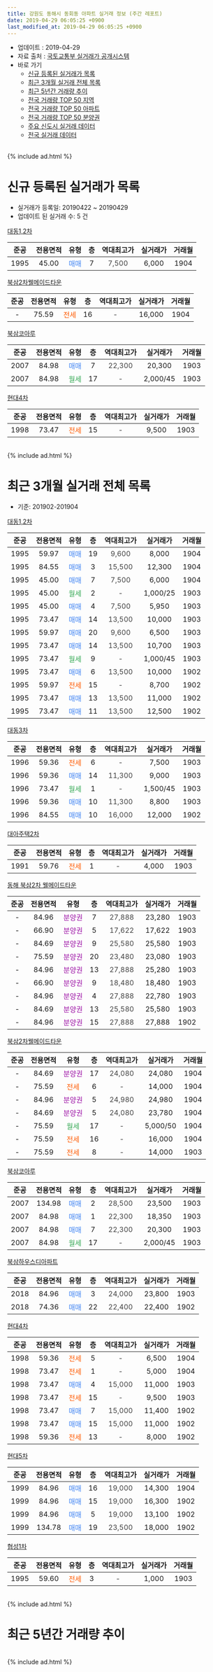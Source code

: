 ```yaml
---
title: 강원도 동해시 동회동 아파트 실거래 정보 (주간 레포트)
date: 2019-04-29 06:05:25 +0900
last_modified_at: 2019-04-29 06:05:25 +0900
---
```


* 업데이트 : 2019-04-29
* 자료 출처 : [국토교통부 실거래가 공개시스템](http://rt.molit.go.kr)
* 바로 가기
    * [신규 등록된 실거래가 목록](#신규-등록된-실거래가-목록)
    * [최근 3개월 실거래 전체 목록](#최근-3개월-실거래-전체-목록)
    * [최근 5년간 거래량 추이](#최근-5년간-거래량-추이)
    * [전국 거래량 TOP 50 지역](https://inasie.github.io/apt-trade-info/최근-3개월-전국에서-가장-거래가-많이-발생한-지역)
    * [전국 거래량 TOP 50 아파트](https://inasie.github.io/apt-trade-info/최근-3개월-전국에서-가장-거래가-많이-발생한-아파트)
    * [전국 거래량 TOP 50 분양권](https://inasie.github.io/apt-trade-info/최근-3개월-전국에서-가장-거래가-많이-발생한-분양권)
    * [주요 신도시 실거래 데이터](https://inasie.github.io/apt-trade-info/주요-신도시)
    * [전국 실거래 데이터](https://inasie.github.io/apt-trade-info/전국)
<br>
{% include ad.html %}
<br>

# 신규 등록된 실거래가 목록
* 실거래가 등록일: 20190422 ~ 20190429
* 업데이트 된 실거래 수: 5 건


[대동1,2차](https://search.naver.com/search.naver?query=%EA%B0%95%EC%9B%90%EB%8F%84+%EB%8F%99%ED%95%B4%EC%8B%9C+%EB%8F%99%ED%9A%8C%EB%8F%99+%EB%8C%80%EB%8F%991%2C2%EC%B0%A8)

|준공|전용면적|유형|층|역대최고가|실거래가|거래월|
|:---:|:---:|:---:|:---:|:---:|:---:|:---:|
|1995|45.00|<span style="color:#4285f3">매매</span>|7|<span style="color:#444444">7,500</span>|6,000|1904|

[북삼2차웰메이드타운](https://search.naver.com/search.naver?query=%EA%B0%95%EC%9B%90%EB%8F%84+%EB%8F%99%ED%95%B4%EC%8B%9C+%EB%8F%99%ED%9A%8C%EB%8F%99+%EB%B6%81%EC%82%BC2%EC%B0%A8%EC%9B%B0%EB%A9%94%EC%9D%B4%EB%93%9C%ED%83%80%EC%9A%B4)

|준공|전용면적|유형|층|역대최고가|실거래가|거래월|
|:---:|:---:|:---:|:---:|:---:|:---:|:---:|
|-|75.59|<span style="color:#ff5a00">전세</span>|16|<span style="color:#444444">-</span>|16,000|1904|

[북삼코아루](https://search.naver.com/search.naver?query=%EA%B0%95%EC%9B%90%EB%8F%84+%EB%8F%99%ED%95%B4%EC%8B%9C+%EB%8F%99%ED%9A%8C%EB%8F%99+%EB%B6%81%EC%82%BC%EC%BD%94%EC%95%84%EB%A3%A8)

|준공|전용면적|유형|층|역대최고가|실거래가|거래월|
|:---:|:---:|:---:|:---:|:---:|:---:|:---:|
|2007|84.98|<span style="color:#4285f3">매매</span>|7|<span style="color:#444444">22,300</span>|20,300|1903|
|2007|84.98|<span style="color:#34a853">월세</span>|17|<span style="color:#444444">-</span>|2,000/45|1903|

[현대4차](https://search.naver.com/search.naver?query=%EA%B0%95%EC%9B%90%EB%8F%84+%EB%8F%99%ED%95%B4%EC%8B%9C+%EB%8F%99%ED%9A%8C%EB%8F%99+%ED%98%84%EB%8C%804%EC%B0%A8)

|준공|전용면적|유형|층|역대최고가|실거래가|거래월|
|:---:|:---:|:---:|:---:|:---:|:---:|:---:|
|1998|73.47|<span style="color:#ff5a00">전세</span>|15|<span style="color:#444444">-</span>|9,500|1903|


<br>
{% include ad.html %}
<br>

# 최근 3개월 실거래 전체 목록
* 기준: 201902-201904


[대동1,2차](https://search.naver.com/search.naver?query=%EA%B0%95%EC%9B%90%EB%8F%84+%EB%8F%99%ED%95%B4%EC%8B%9C+%EB%8F%99%ED%9A%8C%EB%8F%99+%EB%8C%80%EB%8F%991%2C2%EC%B0%A8)

|준공|전용면적|유형|층|역대최고가|실거래가|거래월|
|:---:|:---:|:---:|:---:|:---:|:---:|:---:|
|1995|59.97|<span style="color:#4285f3">매매</span>|19|<span style="color:#444444">9,600</span>|8,000|1904|
|1995|84.55|<span style="color:#4285f3">매매</span>|3|<span style="color:#444444">15,500</span>|12,300|1904|
|1995|45.00|<span style="color:#4285f3">매매</span>|7|<span style="color:#444444">7,500</span>|6,000|1904|
|1995|45.00|<span style="color:#34a853">월세</span>|2|<span style="color:#444444">-</span>|1,000/25|1903|
|1995|45.00|<span style="color:#4285f3">매매</span>|4|<span style="color:#444444">7,500</span>|5,950|1903|
|1995|73.47|<span style="color:#4285f3">매매</span>|14|<span style="color:#444444">13,500</span>|10,000|1903|
|1995|59.97|<span style="color:#4285f3">매매</span>|20|<span style="color:#444444">9,600</span>|6,500|1903|
|1995|73.47|<span style="color:#4285f3">매매</span>|14|<span style="color:#444444">13,500</span>|10,700|1903|
|1995|73.47|<span style="color:#34a853">월세</span>|9|<span style="color:#444444">-</span>|1,000/45|1903|
|1995|73.47|<span style="color:#4285f3">매매</span>|6|<span style="color:#444444">13,500</span>|10,000|1902|
|1995|59.97|<span style="color:#ff5a00">전세</span>|15|<span style="color:#444444">-</span>|8,700|1902|
|1995|73.47|<span style="color:#4285f3">매매</span>|13|<span style="color:#444444">13,500</span>|11,000|1902|
|1995|73.47|<span style="color:#4285f3">매매</span>|11|<span style="color:#444444">13,500</span>|12,500|1902|

[대동3차](https://search.naver.com/search.naver?query=%EA%B0%95%EC%9B%90%EB%8F%84+%EB%8F%99%ED%95%B4%EC%8B%9C+%EB%8F%99%ED%9A%8C%EB%8F%99+%EB%8C%80%EB%8F%993%EC%B0%A8)

|준공|전용면적|유형|층|역대최고가|실거래가|거래월|
|:---:|:---:|:---:|:---:|:---:|:---:|:---:|
|1996|59.36|<span style="color:#ff5a00">전세</span>|6|<span style="color:#444444">-</span>|7,500|1903|
|1996|59.36|<span style="color:#4285f3">매매</span>|14|<span style="color:#444444">11,300</span>|9,000|1903|
|1996|73.47|<span style="color:#34a853">월세</span>|1|<span style="color:#444444">-</span>|1,500/45|1903|
|1996|59.36|<span style="color:#4285f3">매매</span>|10|<span style="color:#444444">11,300</span>|8,800|1903|
|1996|84.55|<span style="color:#4285f3">매매</span>|10|<span style="color:#444444">16,000</span>|12,000|1902|

[대아주택2차](https://search.naver.com/search.naver?query=%EA%B0%95%EC%9B%90%EB%8F%84+%EB%8F%99%ED%95%B4%EC%8B%9C+%EB%8F%99%ED%9A%8C%EB%8F%99+%EB%8C%80%EC%95%84%EC%A3%BC%ED%83%9D2%EC%B0%A8)

|준공|전용면적|유형|층|역대최고가|실거래가|거래월|
|:---:|:---:|:---:|:---:|:---:|:---:|:---:|
|1991|59.76|<span style="color:#ff5a00">전세</span>|1|<span style="color:#444444">-</span>|4,000|1903|

[동해 북삼2차 웰메이드타운](https://search.naver.com/search.naver?query=%EA%B0%95%EC%9B%90%EB%8F%84+%EB%8F%99%ED%95%B4%EC%8B%9C+%EB%8F%99%ED%9A%8C%EB%8F%99+%EB%8F%99%ED%95%B4+%EB%B6%81%EC%82%BC2%EC%B0%A8+%EC%9B%B0%EB%A9%94%EC%9D%B4%EB%93%9C%ED%83%80%EC%9A%B4)

|준공|전용면적|유형|층|역대최고가|실거래가|거래월|
|:---:|:---:|:---:|:---:|:---:|:---:|:---:|
|-|84.96|<span style="color:#9C11A5">분양권</span>|7|<span style="color:#444444">27,888</span>|23,280|1903|
|-|66.90|<span style="color:#9C11A5">분양권</span>|5|<span style="color:#444444">17,622</span>|17,622|1903|
|-|84.69|<span style="color:#9C11A5">분양권</span>|9|<span style="color:#444444">25,580</span>|25,580|1903|
|-|75.59|<span style="color:#9C11A5">분양권</span>|20|<span style="color:#444444">23,480</span>|23,080|1903|
|-|84.96|<span style="color:#9C11A5">분양권</span>|13|<span style="color:#444444">27,888</span>|25,280|1903|
|-|66.90|<span style="color:#9C11A5">분양권</span>|9|<span style="color:#444444">18,480</span>|18,480|1903|
|-|84.96|<span style="color:#9C11A5">분양권</span>|4|<span style="color:#444444">27,888</span>|22,780|1903|
|-|84.69|<span style="color:#9C11A5">분양권</span>|13|<span style="color:#444444">25,580</span>|25,580|1903|
|-|84.96|<span style="color:#9C11A5">분양권</span>|15|<span style="color:#444444">27,888</span>|27,888|1902|

[북삼2차웰메이드타운](https://search.naver.com/search.naver?query=%EA%B0%95%EC%9B%90%EB%8F%84+%EB%8F%99%ED%95%B4%EC%8B%9C+%EB%8F%99%ED%9A%8C%EB%8F%99+%EB%B6%81%EC%82%BC2%EC%B0%A8%EC%9B%B0%EB%A9%94%EC%9D%B4%EB%93%9C%ED%83%80%EC%9A%B4)

|준공|전용면적|유형|층|역대최고가|실거래가|거래월|
|:---:|:---:|:---:|:---:|:---:|:---:|:---:|
|-|84.69|<span style="color:#9C11A5">분양권</span>|17|<span style="color:#444444">24,080</span>|24,080|1904|
|-|75.59|<span style="color:#ff5a00">전세</span>|6|<span style="color:#444444">-</span>|14,000|1904|
|-|84.96|<span style="color:#9C11A5">분양권</span>|5|<span style="color:#444444">24,980</span>|24,980|1904|
|-|84.69|<span style="color:#9C11A5">분양권</span>|5|<span style="color:#444444">24,080</span>|23,780|1904|
|-|75.59|<span style="color:#34a853">월세</span>|17|<span style="color:#444444">-</span>|5,000/50|1904|
|-|75.59|<span style="color:#ff5a00">전세</span>|16|<span style="color:#444444">-</span>|16,000|1904|
|-|75.59|<span style="color:#ff5a00">전세</span>|8|<span style="color:#444444">-</span>|14,000|1903|

[북삼코아루](https://search.naver.com/search.naver?query=%EA%B0%95%EC%9B%90%EB%8F%84+%EB%8F%99%ED%95%B4%EC%8B%9C+%EB%8F%99%ED%9A%8C%EB%8F%99+%EB%B6%81%EC%82%BC%EC%BD%94%EC%95%84%EB%A3%A8)

|준공|전용면적|유형|층|역대최고가|실거래가|거래월|
|:---:|:---:|:---:|:---:|:---:|:---:|:---:|
|2007|134.98|<span style="color:#4285f3">매매</span>|2|<span style="color:#444444">28,500</span>|23,500|1903|
|2007|84.98|<span style="color:#4285f3">매매</span>|1|<span style="color:#444444">22,300</span>|18,350|1903|
|2007|84.98|<span style="color:#4285f3">매매</span>|7|<span style="color:#444444">22,300</span>|20,300|1903|
|2007|84.98|<span style="color:#34a853">월세</span>|17|<span style="color:#444444">-</span>|2,000/45|1903|

[북삼하우스디아파트](https://search.naver.com/search.naver?query=%EA%B0%95%EC%9B%90%EB%8F%84+%EB%8F%99%ED%95%B4%EC%8B%9C+%EB%8F%99%ED%9A%8C%EB%8F%99+%EB%B6%81%EC%82%BC%ED%95%98%EC%9A%B0%EC%8A%A4%EB%94%94%EC%95%84%ED%8C%8C%ED%8A%B8)

|준공|전용면적|유형|층|역대최고가|실거래가|거래월|
|:---:|:---:|:---:|:---:|:---:|:---:|:---:|
|2018|84.96|<span style="color:#4285f3">매매</span>|3|<span style="color:#444444">24,000</span>|23,800|1903|
|2018|74.36|<span style="color:#4285f3">매매</span>|22|<span style="color:#444444">22,400</span>|22,400|1902|


<script async src="//pagead2.googlesyndication.com/pagead/js/adsbygoogle.js"></script>
<!-- 기본 -->
<ins class="adsbygoogle"
     style="display:block"
     data-ad-client="ca-pub-2446590836940007"
     data-ad-slot="1659523306"
     data-ad-format="auto"
     data-full-width-responsive="true"></ins>
<script>
(adsbygoogle = window.adsbygoogle || []).push({});
</script>


[현대4차](https://search.naver.com/search.naver?query=%EA%B0%95%EC%9B%90%EB%8F%84+%EB%8F%99%ED%95%B4%EC%8B%9C+%EB%8F%99%ED%9A%8C%EB%8F%99+%ED%98%84%EB%8C%804%EC%B0%A8)

|준공|전용면적|유형|층|역대최고가|실거래가|거래월|
|:---:|:---:|:---:|:---:|:---:|:---:|:---:|
|1998|59.36|<span style="color:#ff5a00">전세</span>|5|<span style="color:#444444">-</span>|6,500|1904|
|1998|73.47|<span style="color:#ff5a00">전세</span>|1|<span style="color:#444444">-</span>|5,000|1904|
|1998|73.47|<span style="color:#4285f3">매매</span>|4|<span style="color:#444444">15,000</span>|11,000|1903|
|1998|73.47|<span style="color:#ff5a00">전세</span>|15|<span style="color:#444444">-</span>|9,500|1903|
|1998|73.47|<span style="color:#4285f3">매매</span>|7|<span style="color:#444444">15,000</span>|11,400|1902|
|1998|73.47|<span style="color:#4285f3">매매</span>|15|<span style="color:#444444">15,000</span>|11,000|1902|
|1998|59.36|<span style="color:#ff5a00">전세</span>|13|<span style="color:#444444">-</span>|8,000|1902|

[현대5차](https://search.naver.com/search.naver?query=%EA%B0%95%EC%9B%90%EB%8F%84+%EB%8F%99%ED%95%B4%EC%8B%9C+%EB%8F%99%ED%9A%8C%EB%8F%99+%ED%98%84%EB%8C%805%EC%B0%A8)

|준공|전용면적|유형|층|역대최고가|실거래가|거래월|
|:---:|:---:|:---:|:---:|:---:|:---:|:---:|
|1999|84.96|<span style="color:#4285f3">매매</span>|16|<span style="color:#444444">19,000</span>|14,300|1904|
|1999|84.96|<span style="color:#4285f3">매매</span>|15|<span style="color:#444444">19,000</span>|16,300|1902|
|1999|84.96|<span style="color:#4285f3">매매</span>|5|<span style="color:#444444">19,000</span>|13,100|1902|
|1999|134.78|<span style="color:#4285f3">매매</span>|19|<span style="color:#444444">23,500</span>|18,000|1902|

[협성1차](https://search.naver.com/search.naver?query=%EA%B0%95%EC%9B%90%EB%8F%84+%EB%8F%99%ED%95%B4%EC%8B%9C+%EB%8F%99%ED%9A%8C%EB%8F%99+%ED%98%91%EC%84%B11%EC%B0%A8)

|준공|전용면적|유형|층|역대최고가|실거래가|거래월|
|:---:|:---:|:---:|:---:|:---:|:---:|:---:|
|1995|59.60|<span style="color:#ff5a00">전세</span>|3|<span style="color:#444444">-</span>|1,000|1903|


<br>
{% include ad.html %}
<br>

# 최근 5년간 거래량 추이


<div style="width:100%;">
    <canvas id="deal_progress" height="200"></canvas>
</div>

<script>
new Chart(document.getElementById("deal_progress"), {
    type: 'line',
    data: {
        labels: ['201404','201405','201406','201407','201408','201409','201410','201411','201412','201501','201502','201503','201504','201505','201506','201507','201508','201509','201510','201511','201512','201601','201602','201603','201604','201605','201606','201607','201608','201609','201610','201611','201612','201701','201702','201703','201704','201705','201706','201707','201708','201709','201710','201711','201712','201801','201802','201803','201804','201805','201806','201807','201808','201809','201810','201811','201812','201901','201902','201903','201904'],
        datasets: [{
            label: '매매',
            pointRadius: 1,
            data: [10, 6, 6, 13, 17, 11, 8, 15, 6, 16, 15, 20, 16, 15, 10, 9, 8, 10, 10, 10, 6, 9, 8, 18, 12, 11, 10, 7, 16, 14, 15, 11, 16, 6, 16, 10, 11, 11, 15, 8, 5, 13, 10, 13, 9, 15, 15, 24, 14, 20, 7, 14, 6, 8, 13, 10, 11, 11, 11, 19, 7],
            borderColor: "rgba(255, 201, 14, 1)",
            backgroundColor: "rgba(255, 201, 14, 0.5)",
            fill: false,
            lineTension: 0
        },{
            label: '전월세',
            pointRadius: 1,
            data: [6, 7, 4, 4, 3, 5, 8, 7, 3, 5, 8, 8, 3, 7, 5, 2, 5, 3, 3, 4, 1, 2, 4, 4, 5, 3, 5, 2, 5, 2, 8, 3, 5, 9, 8, 5, 6, 0, 4, 2, 1, 2, 4, 4, 4, 6, 4, 6, 8, 7, 6, 5, 1, 2, 3, 8, 5, 5, 2, 9, 5],
            borderColor: "rgba(0, 141, 185, 1)",
            backgroundColor: "rgba(0, 141, 185, 0.5)",
            fill: false,
            lineTension: 0
        }
        ]
    },
    options: {
        responsive: true,
        title: {
            display: false
        },
        tooltips: {
            mode: 'index',
            intersect: false
        },
        hover: {
            mode: 'nearest',
            intersect: true
        },
        scales: {
            xAxes: [{
                display: true,
                scaleLabel: {
                    display: true,
                    labelString: '년/월'
                }
            }],
            yAxes: [{
                display: true,
                ticks: {
                    suggestedMin: 0,
                },
                scaleLabel: {
                    display: true,
                    labelString: '실거래 수'
                }
            }]
        }
    }
});

</script>


<br>
{% include ad.html %}
<br>

